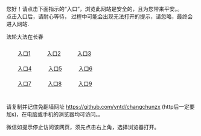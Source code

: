 您好！请点击下面指示的“入口”，浏览此网站是安全的，且为您带来平安。。 <br/>
点击入口后，请耐心等待， 过程中可能会出现无法打开的提示，请忽略，最终会进入网站. </br>

法轮大法在长春<br/>
<div style="padding:10px"><a style="margin:20px" target="_blank" href="https://d2ph7j7f8ww7pw.cloudfront.net/2Qpsp?rxtkzh" id="ccLink1" rel="nofollow">入口1</a> <a target="_blank" style="margin:20px" href="https://d3azils5w6sfcn.cloudfront.net/2Qpsp?alzxx" id="ccLink2" rel="nofollow">入口2</a> <a style="margin:20px" target="_blank" href="https://d2t2j6dl9qa4q8.cloudfront.net/2Qpsp?lzwetq" id="ccLink3" rel="nofollow">入口3</a></div>

<div style="padding:10px" ><a style="margin:20px" target="_blank" href="https://d2ph7j7f8ww7pw.cloudfront.net/2Qpsp?rxtkzh" id="ccLink4" rel="nofollow">入口4</a> <a style="margin:20px" href="https://d3azils5w6sfcn.cloudfront.net/2Qpsp?alzxx" target="_blank" id="ccLink5" rel="nofollow">入口5</a> <a style="margin:20px" href="https://d2t2j6dl9qa4q8.cloudfront.net/2Qpsp?lzwetq" target="_blank" id="ccLink6" rel="nofollow">入口6</a></div>

<div style="padding:10px"><a style="margin:20px" target="_blank" href="https://d2ph7j7f8ww7pw.cloudfront.net/2Qpsp?rxtkzh" id="ccLink7" rel="nofollow">入口7</a> <a style="margin:20px" href="https://d3azils5w6sfcn.cloudfront.net/2Qpsp?alzxx" target="_blank" id="ccLink8" rel="nofollow">入口8</a> <a style="margin:20px" target="_blank" href="https://d2t2j6dl9qa4q8.cloudfront.net/2Qpsp?lzwetq" id="ccLink9" rel="nofollow">入口9</a></div>

<br/>



请复制并记住免翻墙网址 https://github.com/yntd/changchunzx (http后一定要加s)，在电脑或手机的浏览器均可访问。。<br/>

微信如提示停止访问该网页，须先点击右上角，选择浏览器打开。
